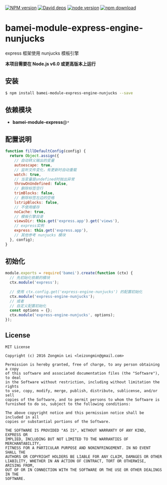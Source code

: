 [![NPM version][npm-image]][npm-url]
[![David deps][david-image]][david-url]
[![node version][node-image]][node-url]
[![npm download][download-image]][download-url]

[npm-image]: https://img.shields.io/npm/v/bamei-module-express-engine-nunjucks.svg?style=flat-square
[npm-url]: https://npmjs.org/package/bamei-module-express-engine-nunjucks
[david-image]: https://img.shields.io/david/leizongmin/bamei.svg?style=flat-square
[david-url]: https://david-dm.org/leizongmin/bamei
[node-image]: https://img.shields.io/badge/node.js-%3E=_4.0-green.svg?style=flat-square
[node-url]: http://nodejs.org/download/
[download-image]: https://img.shields.io/npm/dm/bamei-module-express-engine-nunjucks.svg?style=flat-square
[download-url]: https://npmjs.org/package/bamei-module-express-engine-nunjucks

# bamei-module-express-engine-nunjucks

express 框架使用 nunjucks 模板引擎

**本项目需要在 Node.js v6.0 或更高版本上运行**

## 安装

```bash
$ npm install bamei-module-express-engine-nunjucks --save
```

## 依赖模块

+ **bamei-module-express**@`*`


## 配置说明

```javascript
function fillDefaultConfig(config) {
  return Object.assign({
    // 自动转义输出的变量
    autoescape: true,
    // 监听文件变化，有更新时自动重载
    watch: true,
    // 当变量是undefined时抛出异常
    throwOnUndefined: false,
    // 删除标签空行
    trimBlocks: false,
    // 删除标签左边的空格
    lstripBlocks: false,
    // 不使用缓存
    noCache: true,
    // 模板引擎目录
    viewsDir: this.get('express.app').get('views'),
    // express实例
    express: this.get('express.app'),
    // 其他参考 nunjucks 模块
  }, config);
}
```

## 初始化

```javascript
module.exports = require('bamei').create(function (ctx) {
  // 先初始化依赖的模块
  ctx.module('express');
  
  // 使用 ctx.config.get('express-engine-nunjucks') 的配置初始化
  ctx.module('express-engine-nunjucks');
  // 或者
  // 自定义配置初始化
  const options = {};
  ctx.module('express-engine-nunjucks', options);
});
```



## License

```
MIT License

Copyright (c) 2016 Zongmin Lei <leizongmin@gmail.com>

Permission is hereby granted, free of charge, to any person obtaining a copy
of this software and associated documentation files (the "Software"), to deal
in the Software without restriction, including without limitation the rights
to use, copy, modify, merge, publish, distribute, sublicense, and/or sell
copies of the Software, and to permit persons to whom the Software is
furnished to do so, subject to the following conditions:

The above copyright notice and this permission notice shall be included in all
copies or substantial portions of the Software.

THE SOFTWARE IS PROVIDED "AS IS", WITHOUT WARRANTY OF ANY KIND, EXPRESS OR
IMPLIED, INCLUDING BUT NOT LIMITED TO THE WARRANTIES OF MERCHANTABILITY,
FITNESS FOR A PARTICULAR PURPOSE AND NONINFRINGEMENT. IN NO EVENT SHALL THE
AUTHORS OR COPYRIGHT HOLDERS BE LIABLE FOR ANY CLAIM, DAMAGES OR OTHER
LIABILITY, WHETHER IN AN ACTION OF CONTRACT, TORT OR OTHERWISE, ARISING FROM,
OUT OF OR IN CONNECTION WITH THE SOFTWARE OR THE USE OR OTHER DEALINGS IN THE
SOFTWARE.
```

